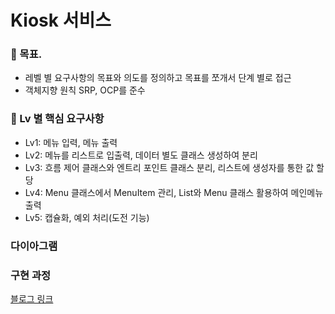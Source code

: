 # Kiosk 서비스


### 📌 목표.
- 레벨 별 요구사항의 목표와 의도를 정의하고 목표를 쪼개서 단계 별로 접근
- 객체지향 원칙 SRP, OCP를 준수

### 📌 Lv 별 핵심 요구사항
- Lv1: 메뉴 입력, 메뉴 출력
- Lv2: 메뉴를 리스트로 입출력, 데이터 별도 클래스 생성하여 분리
- Lv3: 흐름 제어 클래스와 엔트리 포인트 클래스 분리, 리스트에 생성자를 통한 값 할당
- Lv4: Menu 클래스에서 MenuItem 관리, List와 Menu 클래스 활용하여 메인메뉴 출력
- Lv5: 캡슐화, 예외 처리(도전 기능)

### 다이아그램

### 구현 과정
[블로그 링크](https://velog.io/@shinwoo5676/Sparta-%EB%82%B4%EC%9D%BC%EB%B0%B0%EC%9B%80%EC%BA%A0%ED%94%84-%ED%82%A4%EC%98%A4%EC%8A%A4%ED%81%AC-%EB%A7%8C%EB%93%A4%EA%B8%B0)
